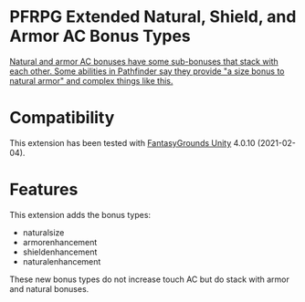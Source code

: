 # PFRPG Extended Natural, Shield, and Armor AC Bonus Types
[Natural and armor AC bonuses have some sub-bonuses that stack with each other.
Some abilities in Pathfinder say they provide "a size bonus to natural armor" and complex things like this.](https://www.fantasygrounds.com/forums/showthread.php?58962-PFRPG-Spellbook&p=597195&viewfull=1#post597195)

# Compatibility
This extension has been tested with [FantasyGrounds Unity](https://www.fantasygrounds.com/home/FantasyGroundsUnity.php) 4.0.10 (2021-02-04).

# Features
This extension adds the bonus types:
* naturalsize
* armorenhancement
* shieldenhancement
* naturalenhancement

These new bonus types do not increase touch AC but do stack with armor and natural bonuses.
